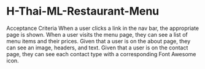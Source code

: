 # H-Thai-ML-Restaurant-Menu
Acceptance Criteria
When a user clicks a link in the nav bar, the appropriate page is shown.
When a user visits the menu page, they can see a list of menu items and their prices.
Given that a user is on the about page, they can see an image, headers, and text.
Given that a user is on the contact page, they can see each contact type with a corresponding Font Awesome icon.
